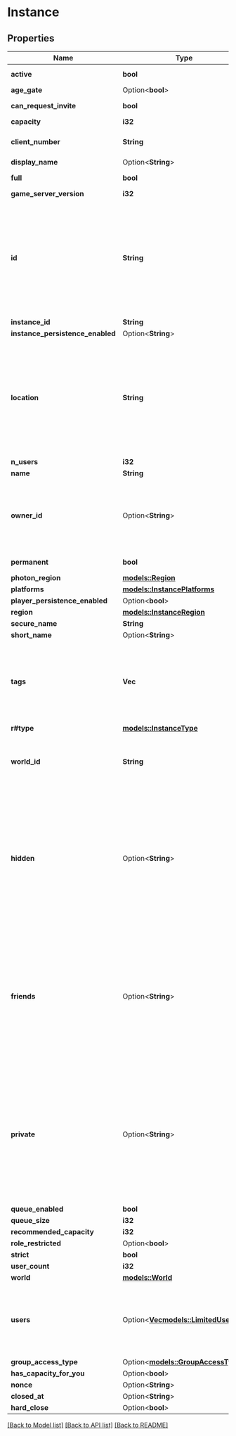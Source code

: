 # Instance

## Properties

Name | Type | Description | Notes
------------ | ------------- | ------------- | -------------
**active** | **bool** |  | [default to true]
**age_gate** | Option<**bool**> |  | [optional]
**can_request_invite** | **bool** |  | [default to true]
**capacity** | **i32** |  | 
**client_number** | **String** | Always returns \"unknown\". | 
**display_name** | Option<**String**> |  | 
**full** | **bool** |  | [default to false]
**game_server_version** | **i32** |  | 
**id** | **String** | InstanceID can be \"offline\" on User profiles if you are not friends with that user and \"private\" if you are friends and user is in private instance. | 
**instance_id** | **String** |  | 
**instance_persistence_enabled** | Option<**String**> |  | 
**location** | **String** | InstanceID can be \"offline\" on User profiles if you are not friends with that user and \"private\" if you are friends and user is in private instance. | 
**n_users** | **i32** |  | 
**name** | **String** |  | 
**owner_id** | Option<**String**> | A groupId if the instance type is \"group\", null if instance type is public, or a userId otherwise | [optional]
**permanent** | **bool** |  | [default to false]
**photon_region** | [**models::Region**](Region.md) |  | 
**platforms** | [**models::InstancePlatforms**](InstancePlatforms.md) |  | 
**player_persistence_enabled** | Option<**bool**> |  | 
**region** | [**models::InstanceRegion**](InstanceRegion.md) |  | 
**secure_name** | **String** |  | 
**short_name** | Option<**String**> |  | [optional]
**tags** | **Vec<String>** | The tags array on Instances usually contain the language tags of the people in the instance.  | 
**r#type** | [**models::InstanceType**](InstanceType.md) |  | 
**world_id** | **String** | WorldID be \"offline\" on User profiles if you are not friends with that user. | 
**hidden** | Option<**String**> | A users unique ID, usually in the form of `usr_c1644b5b-3ca4-45b4-97c6-a2a0de70d469`. Legacy players can have old IDs in the form of `8JoV9XEdpo`. The ID can never be changed. | [optional]
**friends** | Option<**String**> | A users unique ID, usually in the form of `usr_c1644b5b-3ca4-45b4-97c6-a2a0de70d469`. Legacy players can have old IDs in the form of `8JoV9XEdpo`. The ID can never be changed. | [optional]
**private** | Option<**String**> | A users unique ID, usually in the form of `usr_c1644b5b-3ca4-45b4-97c6-a2a0de70d469`. Legacy players can have old IDs in the form of `8JoV9XEdpo`. The ID can never be changed. | [optional]
**queue_enabled** | **bool** |  | 
**queue_size** | **i32** |  | 
**recommended_capacity** | **i32** |  | 
**role_restricted** | Option<**bool**> |  | [optional]
**strict** | **bool** |  | 
**user_count** | **i32** |  | 
**world** | [**models::World**](World.md) |  | 
**users** | Option<[**Vec<models::LimitedUser>**](LimitedUser.md)> | The users field is present on instances created by the requesting user. | [optional]
**group_access_type** | Option<[**models::GroupAccessType**](GroupAccessType.md)> |  | [optional]
**has_capacity_for_you** | Option<**bool**> |  | [optional]
**nonce** | Option<**String**> |  | [optional]
**closed_at** | Option<**String**> |  | [optional]
**hard_close** | Option<**bool**> |  | [optional]

[[Back to Model list]](../README.md#documentation-for-models) [[Back to API list]](../README.md#documentation-for-api-endpoints) [[Back to README]](../README.md)


